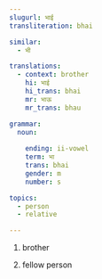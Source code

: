 ```yaml
---
slugurl: भाई
transliteration: bhai

similar:
  - भी

translations:
  - context: brother
    hi: भाई
    hi_trans: bhai
    mr: भाऊ
    mr_trans: bhau

grammar:
  noun:
     
    ending: ii-vowel
    term: भा
    trans: bhai
    gender: m
    number: s

topics:
  - person
  - relative

---
```


<word-pos pos="noun">

<word-meanings>

1. brother
   
   <word-synonyms :syns="['भैया']"></word-synonyms>

   <word-antonyms :ants="['बेन', 'बहन']"></word-antonyms>

2. fellow person

</word-meanings>

<!-- <noun-decl :grammar="grammar" ></noun-decl> -->

</word-pos>

